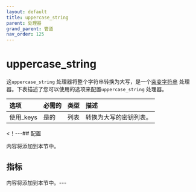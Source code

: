 ```yaml
---
layout: default
title: uppercase_string
parent: 处理器
grand_parent: 管道
nav_order: 125
---
```


# uppercase_string

这`uppercase_string` 处理器将整个字符串转换为大写，是一个[突变字符串](https://github.com/opensearch-project/data-prepper/tree/main/data-prepper-plugins/mutate-string-processors#mutate-string-processors) 处理器。下表描述了您可以使用的选项来配置`uppercase_string` 处理器。

选项| 必需的| 类型| 描述
:--- | :--- | :--- | :---
使用_keys| 是的| 列表| 转换为大写的密钥列表。

<！---## 配置

内容将添加到本节中。

## 指标

内容将添加到本节中。---


